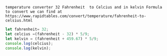 `temperature converter 32 Fahrenheit  to Celcius and in kelvin
Formula to convert we can find at
https://www.rapidtables.com/convert/temperature/fahrenheit-to-celsius.html`

```js
let fahrenheit= 32;
let celcius =(fahrenheit - 32) * 5/9;
let kelvin = (fahrenheit + 459.67) * 5/9;
console.log(celcius);
console.log(kelvin);
```
